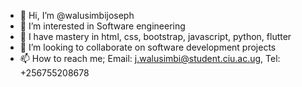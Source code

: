 - 👋 Hi, I’m @walusimbijoseph
- 👀 I’m interested in Software engineering
- 🌱 I have mastery in html, css, bootstrap, javascript, python, flutter
- 💞️ I’m looking to collaborate on software development projects
- 📫 How to reach me; Email: j.walusimbi@student.ciu.ac.ug, Tel: +256755208678
<!---
walusimbijoseph/walusimbijoseph is a ✨ special ✨ repository because its `README.md` (this file) appears on your GitHub profile.
You can click the Preview link to take a look at your changes.
--->
